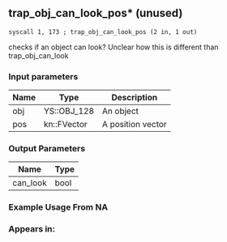 ## trap_obj_can_look_pos* (unused)

`syscall 1, 173 ; trap_obj_can_look_pos (2 in, 1 out)`

checks if an object can look? Unclear how this is different than trap_obj_can_look

### Input parameters
| Name | Type | Description
|------|------|------------
| obj   | YS::OBJ_128   | An object
| pos   | kn::FVector   | A position vector


### Output Parameters
| Name | Type
|------|-----
| can_look   | bool   
### Example Usage From NA



### Appears in:



